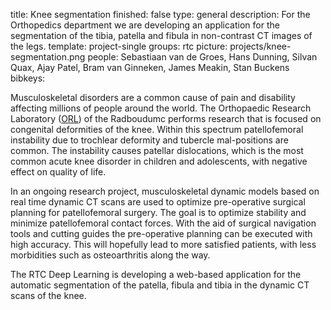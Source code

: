 title: Knee segmentation
finished: false
type: general
description: For the Orthopedics department we are developing an application for the segmentation of the tibia, patella and fibula in non-contrast CT images of the legs.
template: project-single
groups: rtc
picture: projects/knee-segmentation.png
people: Sebastiaan van de Groes, Hans Dunning, Silvan Quax, Ajay Patel, Bram van Ginneken, James Meakin, Stan Buckens
bibkeys: 

Musculoskeletal disorders are a common cause of pain and disability affecting millions of people around the world. The Orthopaedic Research Laboratory ([ORL]( https://orthopaedicresearchlab.nl/)) of the Radboudumc performs research that is focused on congenital deformities of the knee. Within this spectrum patellofemoral instability due to trochlear deformity and tubercle mal-positions are common. The instability causes patellar dislocations, which is the most common acute knee disorder in children and adolescents, with negative effect on quality of life.
<br>

In an ongoing research project, musculoskeletal dynamic models based on real time dynamic CT scans are used to optimize pre-operative surgical planning for patellofemoral surgery. The goal is to optimize stability and minimize patellofemoral contact forces. With the aid of surgical navigation tools and cutting guides the pre-operative planning can be executed with high accuracy. This will hopefully lead to more satisfied patients, with less morbidities such as osteoarthritis along the way.
<br>

The RTC Deep Learning is developing a web-based application for the automatic segmentation of the patella, fibula and tibia in the dynamic CT scans of the knee. 
